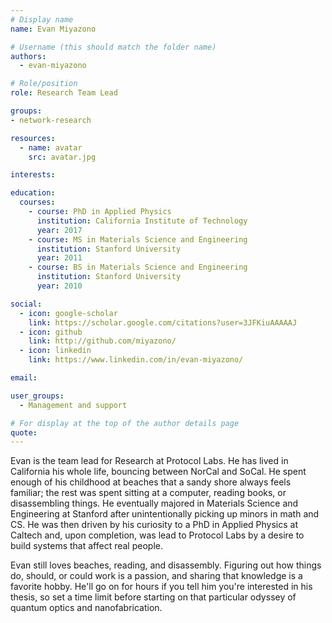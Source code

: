 ```yaml
---
# Display name
name: Evan Miyazono

# Username (this should match the folder name)
authors:
  - evan-miyazono

# Role/position
role: Research Team Lead

groups: 
- network-research

resources:
  - name: avatar
    src: avatar.jpg

interests:

education:
  courses:
    - course: PhD in Applied Physics
      institution: California Institute of Technology
      year: 2017
    - course: MS in Materials Science and Engineering
      institution: Stanford University
      year: 2011
    - course: BS in Materials Science and Engineering
      institution: Stanford University
      year: 2010

social:
  - icon: google-scholar
    link: https://scholar.google.com/citations?user=3JFKiuAAAAAJ
  - icon: github
    link: http://github.com/miyazono/
  - icon: linkedin
    link: https://www.linkedin.com/in/evan-miyazono/

email:

user_groups:
  - Management and support

# For display at the top of the author details page
quote:
---
```


Evan is the team lead for Research at Protocol Labs.  He has lived in California his whole life, bouncing between NorCal and SoCal. He spent enough of his childhood at beaches that a sandy shore always feels familiar; the rest was spent sitting at a computer, reading books, or disassembling things. He eventually majored in Materials Science and Engineering at Stanford after unintentionally picking up minors in math and CS. He was then driven by his curiosity to a PhD in Applied Physics at Caltech and, upon completion, was lead to Protocol Labs by a desire to build systems that affect real people.

Evan still loves beaches, reading, and disassembly. Figuring out how things do, should, or could work is a passion, and sharing that knowledge is a favorite hobby. He'll go on for hours if you tell him you're interested in his thesis, so set a time limit before starting on that particular odyssey of quantum optics and nanofabrication.
